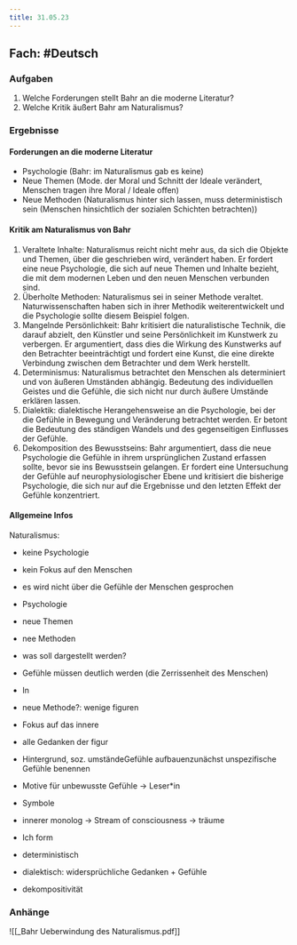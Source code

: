```yaml
---
title: 31.05.23
---
```

## Fach: #Deutsch

### Aufgaben

1. Welche Forderungen stellt Bahr an die moderne Literatur?
2. Welche Kritik äußert Bahr am Naturalismus?

### Ergebnisse

#### Forderungen an die moderne Literatur

- Psychologie (Bahr: im Naturalismus gab es keine)
- Neue Themen (Mode. der Moral und Schnitt der Ideale verändert, Menschen tragen ihre Moral / Ideale offen)
- Neue Methoden (Naturalismus hinter sich lassen, muss deterministisch sein (Menschen hinsichtlich der sozialen Schichten betrachten))

#### Kritik am Naturalismus von Bahr

1. Veraltete Inhalte: Naturalismus reicht nicht mehr aus, da sich die Objekte und Themen, über die geschrieben wird, verändert haben. Er fordert eine neue Psychologie, die sich auf neue Themen und Inhalte bezieht, die mit dem modernen Leben und den neuen Menschen verbunden sind.
2. Überholte Methoden: Naturalismus sei in seiner Methode veraltet. Naturwissenschaften haben sich in ihrer Methodik weiterentwickelt und die Psychologie sollte diesem Beispiel folgen.
3. Mangelnde Persönlichkeit: Bahr kritisiert die naturalistische Technik, die darauf abzielt, den Künstler und seine Persönlichkeit im Kunstwerk zu verbergen. Er argumentiert, dass dies die Wirkung des Kunstwerks auf den Betrachter beeinträchtigt und fordert eine Kunst, die eine direkte Verbindung zwischen dem Betrachter und dem Werk herstellt.
4. Determinismus: Naturalismus betrachtet den Menschen als determiniert und von äußeren Umständen abhängig. Bedeutung des individuellen Geistes und die Gefühle, die sich nicht nur durch äußere Umstände erklären lassen.
5. Dialektik: dialektische Herangehensweise an die Psychologie, bei der die Gefühle in Bewegung und Veränderung betrachtet werden. Er betont die Bedeutung des ständigen Wandels und des gegenseitigen Einflusses der Gefühle.
6. Dekomposition des Bewusstseins: Bahr argumentiert, dass die neue Psychologie die Gefühle in ihrem ursprünglichen Zustand erfassen sollte, bevor sie ins Bewusstsein gelangen. Er fordert eine Untersuchung der Gefühle auf neurophysiologischer Ebene und kritisiert die bisherige Psychologie, die sich nur auf die Ergebnisse und den letzten Effekt der Gefühle konzentriert.

#### Allgemeine Infos

Naturalismus:

- keine Psychologie
- kein Fokus auf den Menschen
- es wird nicht über die Gefühle der Menschen gesprochen

- Psychologie
- neue Themen
- nee Methoden
- was soll dargestellt werden?
- Gefühle müssen deutlich werden (die Zerrissenheit des Menschen)
- In

- neue Methode?: wenige figuren
- Fokus auf das innere
- alle Gedanken der figur
- Hintergrund, soz. umständeGefühle aufbauenzunächst unspezifische Gefühle benennen
- Motive für unbewusste Gefühle → Leser*in
- Symbole
- innerer monolog → Stream of consciousness → träume
- Ich form
- deterministisch
- dialektisch: widersprüchliche Gedanken + Gefühle
- dekompositivität

### Anhänge

![[_Bahr Ueberwindung des Naturalismus.pdf]]